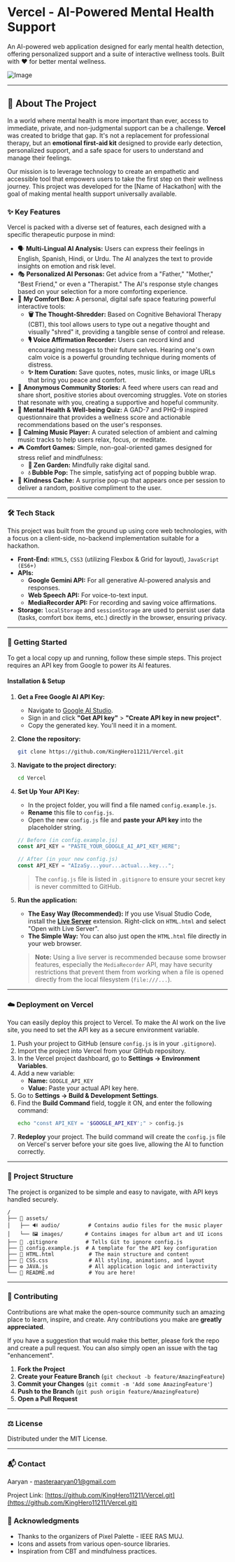 # Vercel - AI-Powered Mental Health Support

An AI-powered web application designed for early mental health detection, offering personalized support and a suite of interactive wellness tools. Built with ❤️ for better mental wellness.

![Image](https://github.com/user-attachments/assets/bb946441-117b-4cb3-bffc-37bb401afc85)

---


## 📜 About The Project

In a world where mental health is more important than ever, access to immediate, private, and non-judgmental support can be a challenge. **Vercel** was created to bridge that gap. It's not a replacement for professional therapy, but an **emotional first-aid kit** designed to provide early detection, personalized support, and a safe space for users to understand and manage their feelings.

Our mission is to leverage technology to create an empathetic and accessible tool that empowers users to take the first step on their wellness journey. This project was developed for the [Name of Hackathon] with the goal of making mental health support universally available.

### ✨ Key Features

Vercel is packed with a diverse set of features, each designed with a specific therapeutic purpose in mind:

*   🗣️ **Multi-Lingual AI Analysis:** Users can express their feelings in English, Spanish, Hindi, or Urdu. The AI analyzes the text to provide insights on emotion and risk level.
*   🎭 **Personalized AI Personas:** Get advice from a "Father," "Mother," "Best Friend," or even a "Therapist." The AI's response style changes based on your selection for a more comforting experience.
*   🧸 **My Comfort Box:** A personal, digital safe space featuring powerful interactive tools:
    *   **🗑️ The Thought-Shredder:** Based on Cognitive Behavioral Therapy (CBT), this tool allows users to type out a negative thought and visually "shred" it, providing a tangible sense of control and release.
    *   **🎙️ Voice Affirmation Recorder:** Users can record kind and encouraging messages to their future selves. Hearing one's own calm voice is a powerful grounding technique during moments of distress.
    *   **✨ Item Curation:** Save quotes, notes, music links, or image URLs that bring you peace and comfort.
*   💖 **Anonymous Community Stories:** A feed where users can read and share short, positive stories about overcoming struggles. Vote on stories that resonate with you, creating a supportive and hopeful community.
*   📝 **Mental Health & Well-being Quiz:** A GAD-7 and PHQ-9 inspired questionnaire that provides a wellness score and actionable recommendations based on the user's responses.
*   🎵 **Calming Music Player:** A curated selection of ambient and calming music tracks to help users relax, focus, or meditate.
*   🎮 **Comfort Games:** Simple, non-goal-oriented games designed for stress relief and mindfulness:
    *   **🧘 Zen Garden:** Mindfully rake digital sand.
    *   **💧 Bubble Pop:** The simple, satisfying act of popping bubble wrap.
*   🎁 **Kindness Cache:** A surprise pop-up that appears once per session to deliver a random, positive compliment to the user.

---

### 🛠️ Tech Stack

This project was built from the ground up using core web technologies, with a focus on a client-side, no-backend implementation suitable for a hackathon.

*   **Front-End:** `HTML5`, `CSS3` (utilizing Flexbox & Grid for layout), `JavaScript (ES6+)`
*   **APIs:**
    *   **Google Gemini API:** For all generative AI-powered analysis and responses.
    *   **Web Speech API:** For voice-to-text input.
    *   **MediaRecorder API:** For recording and saving voice affirmations.
*   **Storage:** `localStorage` and `sessionStorage` are used to persist user data (tasks, comfort box items, etc.) directly in the browser, ensuring privacy.

---

### 🚀 Getting Started

To get a local copy up and running, follow these simple steps. This project requires an API key from Google to power its AI features.

#### Installation & Setup

1.  **Get a Free Google AI API Key:**
    *   Navigate to [Google AI Studio](https://aistudio.google.com/).
    *   Sign in and click **"Get API key"** > **"Create API key in new project"**.
    *   Copy the generated key. You'll need it in a moment.

2.  **Clone the repository:**
    ```sh
    git clone https://github.com/KingHero11211/Vercel.git
    ```
3.  **Navigate to the project directory:**
    ```sh
    cd Vercel
    ```
4.  **Set Up Your API Key:**
    *   In the project folder, you will find a file named `config.example.js`.
    *   **Rename** this file to `config.js`.
    *   Open the new `config.js` file and **paste your API key** into the placeholder string.

    ```javascript
    // Before (in config.example.js)
    const API_KEY = "PASTE_YOUR_GOOGLE_AI_API_KEY_HERE";

    // After (in your new config.js)
    const API_KEY = "AIzaSy...your...actual...key...";
    ```
    > The `config.js` file is listed in `.gitignore` to ensure your secret key is never committed to GitHub.

5.  **Run the application:**
    *   **The Easy Way (Recommended):** If you use Visual Studio Code, install the **[Live Server](https://marketplace.visualstudio.com/items?itemName=ritwickdey.LiveServer)** extension. Right-click on `HTML.html` and select "Open with Live Server".
    *   **The Simple Way:** You can also just open the `HTML.html` file directly in your web browser.
    
    > **Note:** Using a live server is recommended because some browser features, especially the `MediaRecorder` API, may have security restrictions that prevent them from working when a file is opened directly from the local filesystem (`file:///...`).

---

### ☁️ Deployment on Vercel

You can easily deploy this project to Vercel. To make the AI work on the live site, you need to set the API key as a secure environment variable.

1.  Push your project to GitHub (ensure `config.js` is in your `.gitignore`).
2.  Import the project into Vercel from your GitHub repository.
3.  In the Vercel project dashboard, go to **Settings -> Environment Variables**.
4.  Add a new variable:
    *   **Name:** `GOOGLE_API_KEY`
    *   **Value:** Paste your actual API key here.
5.  Go to **Settings -> Build & Development Settings**.
6.  Find the **Build Command** field, toggle it ON, and enter the following command:
    ```bash
    echo "const API_KEY = '$GOOGLE_API_KEY';" > config.js
    ```
7.  **Redeploy** your project. The build command will create the `config.js` file on Vercel's server before your site goes live, allowing the AI to function correctly.

---

### 📂 Project Structure

The project is organized to be simple and easy to navigate, with API keys handled securely.

```
/
├── 📂 assets/
│   ├── 🔊 audio/         # Contains audio files for the music player
│   └── 🖼️ images/       # Contains images for album art and UI icons
├── 📄 .gitignore         # Tells Git to ignore config.js
├── 📄 config.example.js  # A template for the API key configuration
├── 📄 HTML.html           # The main structure and content
├── 🎨 CSS.css             # All styling, animations, and layout
├── ⚙️ JAVA.js             # All application logic and interactivity
└── 📖 README.md           # You are here!
```

---

### 🤝 Contributing

Contributions are what make the open-source community such an amazing place to learn, inspire, and create. Any contributions you make are **greatly appreciated**.

If you have a suggestion that would make this better, please fork the repo and create a pull request. You can also simply open an issue with the tag "enhancement".

1.  **Fork the Project**
2.  **Create your Feature Branch** (`git checkout -b feature/AmazingFeature`)
3.  **Commit your Changes** (`git commit -m 'Add some AmazingFeature'`)
4.  **Push to the Branch** (`git push origin feature/AmazingFeature`)
5.  **Open a Pull Request**

---

### ⚖️ License

Distributed under the MIT License.

---

### 📬 Contact

Aaryan  - [masteraaryan01@gmail.com](mailto:masteraaryan01@gmail.com)

Project Link: [https://github.com/KingHero11211/Vercel.git](https://github.com/KingHero11211/Vercel.git)

### 🙏 Acknowledgments

*   Thanks to the organizers of Pixel Palette - IEEE RAS MUJ.
*   Icons and assets from various open-source libraries.
*   Inspiration from CBT and mindfulness practices.
